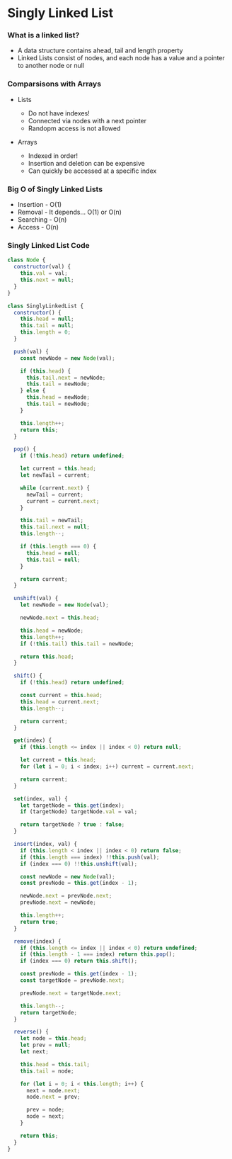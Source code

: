 # Singly Linked List

### What is a linked list?

- A data structure contains ahead, tail and length property
- Linked Lists consist of nodes, and each node has a value and a pointer to another node or null

### Comparsisons with Arrays

- Lists
  - Do not have indexes!
  - Connected via nodes with a next pointer
  - Randopm access is not allowed

- Arrays
  - Indexed in order!
  - Insertion and deletion can be expensive
  - Can quickly be accessed at a specific index


### Big O of Singly Linked Lists

- Insertion - O(1)
- Removal - It depends... O(1) or O(n)
- Searching - O(n)
- Access - O(n)


### Singly Linked List Code

```javascript
class Node {
  constructor(val) {
    this.val = val;
    this.next = null;
  }
}

class SinglyLinkedList {
  constructor() {
    this.head = null;
    this.tail = null;
    this.length = 0;
  }

  push(val) {
    const newNode = new Node(val);

    if (this.head) {
      this.tail.next = newNode;
      this.tail = newNode;
    } else {
      this.head = newNode;
      this.tail = newNode;
    }

    this.length++;
    return this;
  }

  pop() {
    if (!this.head) return undefined;

    let current = this.head;
    let newTail = current;

    while (current.next) {
      newTail = current;
      current = current.next;
    }

    this.tail = newTail;
    this.tail.next = null;
    this.length--;

    if (this.length === 0) {
      this.head = null;
      this.tail = null;
    }

    return current;
  }

  unshift(val) {
    let newNode = new Node(val);

    newNode.next = this.head;

    this.head = newNode;
    this.length++;
    if (!this.tail) this.tail = newNode;

    return this.head;
  }

  shift() {
    if (!this.head) return undefined;

    const current = this.head;
    this.head = current.next;
    this.length--;

    return current;
  }

  get(index) {
    if (this.length <= index || index < 0) return null;

    let current = this.head;
    for (let i = 0; i < index; i++) current = current.next;

    return current;
  }

  set(index, val) {
    let targetNode = this.get(index);
    if (targetNode) targetNode.val = val;

    return targetNode ? true : false;
  }

  insert(index, val) {
    if (this.length < index || index < 0) return false;
    if (this.length === index) !!this.push(val);
    if (index === 0) !!this.unshift(val);

    const newNode = new Node(val);
    const prevNode = this.get(index - 1);

    newNode.next = prevNode.next;
    prevNode.next = newNode;

    this.length++;
    return true;
  }

  remove(index) {
    if (this.length <= index || index < 0) return undefined;
    if (this.length - 1 === index) return this.pop();
    if (index === 0) return this.shift();

    const prevNode = this.get(index - 1);
    const targetNode = prevNode.next;

    prevNode.next = targetNode.next;

    this.length--;
    return targetNode;
  }

  reverse() {
    let node = this.head;
    let prev = null;
    let next;

    this.head = this.tail;
    this.tail = node;

    for (let i = 0; i < this.length; i++) {
      next = node.next;
      node.next = prev;

      prev = node;
      node = next;
    }

    return this;
  }
}
```